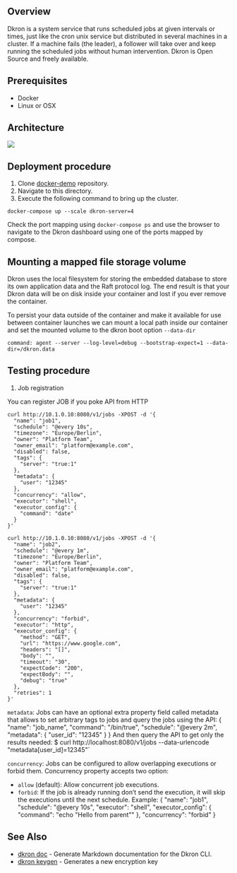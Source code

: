 ## Overview

Dkron is a system service that runs scheduled jobs at given intervals or times, just like the cron unix service but distributed in several machines in a cluster.
If a machine fails (the leader), a follower will take over and keep running the scheduled jobs without human intervention. Dkron is Open Source and freely available.

## Prerequisites

- Docker
- Linux or OSX

## Architecture

![](https://img-blog.csdnimg.cn/2019120523004418.png?x-oss-process=image/watermark,type_ZmFuZ3poZW5naGVpdGk,shadow_10,text_aHR0cHM6Ly9ibG9nLmNzZG4ubmV0L3FxXzE0ODk4NjEz,size_16,color_FFFFFF,t_70)

## Deployment procedure

1. Clone [docker-demo](https://github.com/jonascheng/docker-demo) repository.
2. Navigate to this directory.
3. Execute the following command to bring up the cluster.

```console
docker-compose up --scale dkron-server=4
```

Check the port mapping using `docker-compose ps` and use the browser to navigate to the Dkron dashboard using one of the ports mapped by compose.

## Mounting a mapped file storage volume

Dkron uses the local filesystem for storing the embedded database to store its own application data and the Raft protocol log. The end result is that your Dkron data will be on disk inside your container and lost if you ever remove the container.

To persist your data outside of the container and make it available for use between container launches we can mount a local path inside our container and set the mounted volume to the dkron boot option `--data-dir`

```console
command: agent --server --log-level=debug --bootstrap-expect=1 --data-dir=/dkron.data
```

## Testing procedure

1. Job registration

You can register JOB if you poke API from HTTP

```console
curl http://10.1.0.10:8080/v1/jobs -XPOST -d '{
  "name": "job1",
  "schedule": "@every 10s",
  "timezone": "Europe/Berlin",
  "owner": "Platform Team",
  "owner_email": "platform@example.com",
  "disabled": false,
  "tags": {
    "server": "true:1"
  },
  "metadata": {
    "user": "12345"
  },
  "concurrency": "allow",
  "executor": "shell",
  "executor_config": {
    "command": "date"
  }
}'
```

```console
curl http://10.1.0.10:8080/v1/jobs -XPOST -d '{
  "name": "job2",
  "schedule": "@every 1m",
  "timezone": "Europe/Berlin",
  "owner": "Platform Team",
  "owner_email": "platform@example.com",
  "disabled": false,
  "tags": {
    "server": "true:1"
  },
  "metadata": {
    "user": "12345"
  },
  "concurrency": "forbid",
  "executor": "http",
  "executor_config": {
    "method": "GET",
    "url": "https://www.google.com",
    "headers": "[]",
    "body": "",
    "timeout": "30",
    "expectCode": "200",
    "expectBody": "",
    "debug": "true"
  },
  "retries": 1
}'
```

`metadata`: Jobs can have an optional extra property field called metadata that allows to set arbitrary tags to jobs and query the jobs using the API: { "name": "job_name", "command": "/bin/true", "schedule": "@every 2m", "metadata": { "user_id": "12345" } } And then query the API to get only the results needed: $ curl http://localhost:8080/v1/jobs --data-urlencode "metadata[user_id]=12345"`

`concurrency`: Jobs can be configured to allow overlapping executions or forbid them. Concurrency property accepts two option:
  * `allow` (default): Allow concurrent job executions.
  * `forbid`: If the job is already running don’t send the execution, it will skip the executions until the next schedule.
  Example: { "name": "job1", "schedule": "@every 10s", "executor": "shell", "executor_config": { "command": "echo \"Hello from parent\"" }, "concurrency": "forbid" }

## See Also

* [dkron doc](https://dkron.io/cli/dkron_doc/) - Generate Markdown documentation for the Dkron CLI.
* [dkron keygen](https://dkron.io/cli/dkron_keygen/) - Generates a new encryption key
